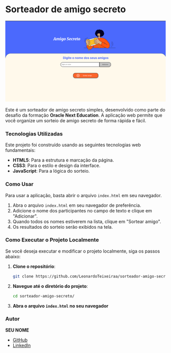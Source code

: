 # Sorteador de amigo secreto
![Banner do Projeto](/assets/banner.png)

Este é um sorteador de amigo secreto simples, desenvolvido como parte do desafio da formação **Oracle Next Education**. A aplicação web permite que você organize um sorteio de amigo secreto de forma rápida e fácil.

### Tecnologias Utilizadas

Este projeto foi construído usando as seguintes tecnologias web fundamentais:

* **HTML5**: Para a estrutura e marcação da página.
* **CSS3**: Para o estilo e design da interface.
* **JavaScript**: Para a lógica do sorteio.

### Como Usar

Para usar a aplicação, basta abrir o arquivo `index.html` em seu navegador.

1.  Abra o arquivo `index.html` em seu navegador de preferência.
2.  Adicione o nome dos participantes no campo de texto e clique em "Adicionar".
3.  Quando todos os nomes estiverem na lista, clique em "Sortear amigo".
4.  Os resultados do sorteio serão exibidos na tela.

### Como Executar o Projeto Localmente

Se você deseja executar e modificar o projeto localmente, siga os passos abaixo:

1.  **Clone o repositório**:
    ```bash
    git clone https://github.com/LeonardoTeixeiraa/sorteador-amigo-secreto.git
    ```
2.  **Navegue até o diretório do projeto**:
    ```bash
    cd sorteador-amigo-secreto/
    ```
3.  **Abra o arquivo `index.html` no seu navegador**

### Autor
**SEU NOME**
* [GitHub](https://github.com/LeonardoTeixeiraa)
* [LinkedIn](https://www.linkedin.com/in/leonardo-teixeira-52742b2b9)

